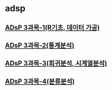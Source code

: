 # adsp

## [ADsP 3과목-1(R기초, 데이터 가공)](https://github.com/Hyeok95/adsp/blob/main/ADsP3과목-1.md)
## [ADsP 3과목-2(통계분석)](https://github.com/Hyeok95/adsp/blob/main/ADsp3%EA%B3%BC%EB%AA%A9-2.md)
## [ADsP 3과목-3(회귀분석, 시계열분석)](https://github.com/Hyeok95/adsp/blob/main/ADsp3%EA%B3%BC%EB%AA%A9-3.md)
## [ADsP 3과목-4(분류분석)](https://github.com/Hyeok95/adsp/blob/main/ADsP%203%EA%B3%BC%EB%AA%A9-5.md)
